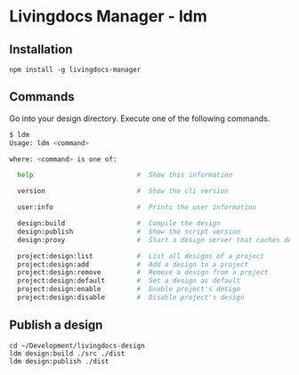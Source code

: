 # Livingdocs Manager - ldm

## Installation

```
npm install -g livingdocs-manager
```

## Commands

Go into your design directory. Execute one of the following commands.

```bash
$ ldm
Usage: ldm <command>

where: <command> is one of:

  help                          #  Show this information

  version                       #  Show the cli version

  user:info                     #  Prints the user information

  design:build                  #  Compile the design
  design:publish                #  Show the script version
  design:proxy                  #  Start a design server that caches designs

  project:design:list           #  List all designs of a project
  project:design:add            #  Add a design to a project
  project:design:remove         #  Remove a design from a project
  project:design:default        #  Set a design as default
  project:design:enable         #  Enable project's design
  project:design:disable        #  Disable project's design
```


## Publish a design

```
cd ~/Development/livingdocs-design
ldm design:build ./src ./dist
ldm design:publish ./dist
```
